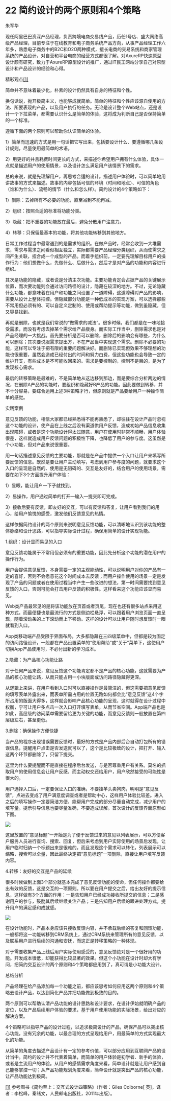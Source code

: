 # 22 简约设计的两个原则和4个策略

朱军华

现任阿里巴巴资深产品经理，负责跨境电商交易线产品，历任1号店、盛大网络高级产品经理，目前专注于在线教育和电子商务系统产品方向，从事产品经理工作六年多，熟悉电子商务中的B2C和O2O两种模式，擅长电商的交易系统和商家管理系统的产品设计，对自营和平台电商的经营方式都很了解。对AxureRP快速原型设计颇有研究，致力于AxureRP原型设计的推广，通过IT民工网站分享自己对原型设计和产品设计的经验和心得。

精彩观点[[1]](part0496.xhtml#ch1_back)

简单并不意味着最少化，朴素的设计仍然具有自身的特征和个性。

换句话说，抛开极简主义，也能够成就简单。简单的特征和个性应该源自使用的方法、所要表现的产品，以及用户执行的任务。无论是设计整个Web站点，还是设计一个下拉菜单，都需要认识什么是简单的体验，这将成为判断自己是否保持简单的一个标准。

遵循下面的两个原则可以帮助你认识简单的体验。

1）简单而迅速的方式是用一句话把它写出来，包括要设计什么、要遵循哪几条设计规则，尽量使用最简单的术语。

2）用更好的并且耗费时间更长的方式，来描述你希望用户拥有什么体验，具体一点就是描述用户的使用情景，以及设计怎么满足用户该情景下的需求。

总的来说，就是先理解用户，再思考合适的设计。描述用户体验时，可以简单地用讲故事的方式来描述。故事的内容包括可信的环境（时间和地点）、可信的角色（谁和为什么）、流畅的情节（什么和怎么样）。简约设计的4个策略如下：

1）删除：去掉所有不必要的功能，直至减到不能再减。

2）组织：按照合适的标准将功能分类。

3）隐藏：把不重要的功能放在最后，避免分散用户注意力。

4）转移：只保留最基本的功能，将其他功能转移到其他地方。

日常工作过程当中最常遇到的是需求的组织。在做产品时，经常会收到一大堆需求，需求与需求之间看似相互独立，实际都需要产品经理分类组织，从而使需求之间产生关联，捏合成一个成型的产品。而着手组织前，一定要先理解目标用户的操作行为：他们想做什么，先做什么、后做什么，然后才是对产品的功能和内容进行组织。

其次是功能的隐藏，或者说是分清主次功能。主要功能肯定会占据产品的关键展示位置，而次要功能则会通过访问路径的设计，隐藏在较深的地方。不过，无论隐藏什么功能，都意味着在用户和功能之间设置了一道障碍，这道障碍对产品的影响，需要从设计上整体把控。但隐藏部分功能是一种低成本的实现方案，可以选择那些不常用但必须有的、可以自定义定制的、使用或帮助提示等功能，做到虽隐藏，但又容易找到。

再就是删除，也就是我们常说的“做需求的减法”。很多时候，我们都是在一味地接受需求，而没有考虑去掉某个需求给产品瘦身。而实际工作当中，删除需求也是对产品经理的一大挑战。首先要分析是否可以删除，删除后的影响会有哪些，为什么可以删除；其次要说服需求提出方，不在产品当中实现这个需求。删除不必要的功能，这样可以专注于把有限的重要问题解决好。而删除已实现但效果不够理想的功能也很重要，虽然会造成已经付出的时间和努力白费，但这些功能也会导致一定的维护开支，有些成本是不可能收回来的。需求是要控制的，控制不是目的，是为了发现核心需求。

最后的转移策略是最难的，不是简单地从这边移到那边，而是要综合分析两边的情况，在删除A产品的功能时，要组织和隐藏好B产品的功能。因此要做到转移，并不十分容易，要综合运用上述3种策略才行，但原则就是产品要给用户一种操作简单的感觉。

实践案例

意见反馈的功能，相信大家都已经熟悉得不能再熟悉了，却往往在设计产品时忽视这个功能的设计，使产品在上线之后没有渠道供用户反馈，造成初始产品信息收集出现障碍，或者是这个功能设计得太过随意，用户在使用时非常不顺畅，用户体验很差，这样就造成用户反馈问题的积极性下降，也降低了用户的参与度。这虽然是个小功能，但对产品来说很重要。

用一句话描述意见反馈的主要功能，那就是在产品中提供一个入口让用户来填写所要反馈的信息。既然是要让用户主动填写，考虑到用户参与度的问题，就要求这个入口的呈现是自然的、使用是无阻碍的、交互是友好的，结合用户的使用场景，需要在如下3个方面提升用户体验：

1）显眼，能让用户一下子就找到。

2）易操作，用户通过简单的打开—输入—提交即可完成。

3）接收后要有反馈，即友好的交互，可以有反馈和答复，让用户看到我们的用心，给用户愉悦的感受，激发他们反馈意见的热情。

这样依据简约设计的两个原则来说明意见反馈功能，可以清晰地认识到该功能的整体脉络和设计思路，可以指导实际设计过程，确保用简单的设计实现功能。

1.组织：设计显而易见的入口

意见反馈功能属于不常用但必须有的重要功能，因此先分析这个功能的潜在用户的操作行为。

用户会提供意见反馈，本身需要一定的主观能动性，可以说明用户对你的产品有一定的喜好，否则不会愿意花这个时间成本去反馈；而用户操作使用的场景一定是发现了产品的问题或者在使用过程当中产生一些改进的想法，第一时间需要找到意见反馈的入口，否则可能会打击用户反馈的积极性。这样看来这个功能应该显而易见。

Web类产品最常见的是将该功能放在页首或者页尾，现在也还有很多站点采用这种方式。而最便捷也是最流行的方式是侧边栏悬浮，可以跟着用户浏览页面一直呈现，随着滚动条的上下滚动而上下移动。这样的设计可以让用户随时想反馈时一眼就看到入口。

App类移动端产品受限于界面布局，大多都隐藏在三四级菜单中，但都是较为固定的访问路径设计，一般都在产品设置菜单的“使用帮助”或“关于”菜单下，这使用户切换App产品使用时，不必付出新的学习成本。

2.隐藏：为产品核心功能让路

对于任何产品来说，意见反馈这个功能肯定都不是产品的核心功能，这就需要为产品的核心功能让路，从而只能占用一小块版面或访问路径隐藏得更深。

从逻辑上来讲，在用户看到入口时可以直接操作是最简洁的，但这需要把意见反馈的填写表单外露出来，而表单所需占用的位置无路如何都会比“意见反馈”这4个字所占用的版面大得多，这样就会影响产品核心功能的呈现，这时就得在设计过程中权衡，宁可让用户多点击一次入口打开填写表单，从而节省空间。App端产品也是如此，高层级的访问菜单需要留给更为关键的功能，而意见反馈则一般放置在第四层级左右，甚至更低。

3.删除：确保操作方便快捷

当产品的程序出现错误需要反馈时，最好的方式是产品内部后台自动打包所有的错误信息，提醒用户点击是否发送就可以了，这个是比较极致的设计，把打开、输入这两个环节都删除了，只留下提交。

这里为什么要提醒而不是直接在程序后台发送，与是否尊重用户有关系。莫名的抓取用户的使用信息会让用户反感，而主动权交还给用户，用户欣然接受的可能性是很大的。

用户选择入口后，一定要保证入口的准确，不要挂羊头卖狗肉，明明是“意见反馈”，点进去变成了用户满意度调查或者是帮助中心，这样用户体验比较差。进入之后的填写操作一定要简洁方便，能帮用户完成的部分尽量自动完成，减少用户的填写量。提示引导信息也要尽量准确，不要造成误解。首次设计的反馈界面原型如下图。

![](images/image01770.jpeg)

这里放置的“意见标题”一开始是为了便于反馈过来的意见以列表展示，可以方便客户服务人员进行查询、搜索、回复，但后来考虑到用户实际使用的场景后发现，让用户临时归纳一个标题出来是很难的，而且发现这个需求可以转化，列表展示可以缩略，搜索可以全量，因此最终决定把“意见标题”一项删除，直接让用户填写反馈内容。

4.转移：友好的交互是产品的延续

很多时候做到上面3个部分就基本完成了意见反馈功能的使命，但任何操作都要给出有效的反馈，这是交互的一项原则。所以要在用户提交之后，给出友好的提示信息，这样做有3个方面的作用：一是告知用户已经成功接收所提交的信息；二是感谢用户的参与，鼓励其后续继续关注产品；三是告知用户后续的跟进处理方式，提升用户的满足感和成就感。

![](images/image01771.jpeg)

在设计功能时，产品本身应该只接收反馈内容，并不承载后续的答复和回馈功能，一般都将这一功能转移到CRM系统上，通过CRM系统来管理所有的意见反馈，以及联系用户进行后续的沟通和安抚，而这正是转移策略的一种体现。

对于需要收集产品上线后用户实际使用感受的，意见反馈绝对是一个很好用的功能。开发成本很低，却能获得比较显著的效果。但这个小功能在设计时却大有学问，把简约交互设计的两个原则和4个策略都应用到了，真可谓是小功能大设计。

总结分析

产品经理在给产品添加每一个功能之前，都应该思考如何应用这两个原则和4个策略去设计产品，以达到简化产品并把功能做到极致的目的。

两个原则可以帮助认清产品功能的设计思路和设计要求，在设计伊始就明确产品的定位，以及产品后续用户体验的要求，基于用户使用功能的实际场景，给出对应的解决方案。

4个策略可以指导产品的设计过程，以追求极简设计的产品，确保产品可以突出核心功能，没有冗余的功能，以最合理的方式呈现给用户，用最简单的方式实现最大化的功能。

从简单的角度去描述产品设计有一定的参考价值，可以部分应用到互联网产品的设计当中。简约的设计并不代表着简单，而简单的用户体验是初学者、新手的体验，或者是主流用户的体验。从用户的感情需求角度来看，简单设计就是让用户感到自己能够掌控一切；从产品功能规划角度来看，简单设计就是突出产品的核心功能，让产品功能达到极简。

[[1]](part0496.xhtml#ch1) 参考图书《简约至上：交互式设计四策略》（作者：Giles Colborne[ 英]，译者：李松峰，秦绪文，人民邮电出版社，2011年出版）。
